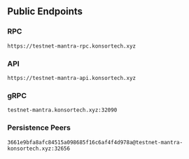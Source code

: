 ## Public Endpoints

### RPC
```
https://testnet-mantra-rpc.konsortech.xyz
```

### API
```
https://testnet-mantra-api.konsortech.xyz
```

### gRPC
```
testnet-mantra.konsortech.xyz:32090
```

### Persistence Peers
```
3661e9bfa8afc84515a098685f16c6af4f4d978a@testnet-mantra-konsortech.xyz:32656
```
